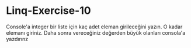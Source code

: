 # Linq-Exercise-10
Console'a integer bir liste için kaç adet eleman girileceğini yazın. O kadar elemanı giriniz. Daha sonra vereceğiniz değerden büyük olanları consola'a yazdırınz
